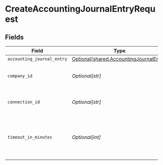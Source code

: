 # CreateAccountingJournalEntryRequest


## Fields

| Field                                                                                        | Type                                                                                         | Required                                                                                     | Description                                                                                  | Example                                                                                      |
| -------------------------------------------------------------------------------------------- | -------------------------------------------------------------------------------------------- | -------------------------------------------------------------------------------------------- | -------------------------------------------------------------------------------------------- | -------------------------------------------------------------------------------------------- |
| `accounting_journal_entry`                                                                   | [Optional[shared.AccountingJournalEntry]](undefined/models/shared/accountingjournalentry.md) | :heavy_minus_sign:                                                                           | N/A                                                                                          |                                                                                              |
| `company_id`                                                                                 | *Optional[str]*                                                                              | :heavy_check_mark:                                                                           | Unique identifier for a company.                                                             | 8a210b68-6988-11ed-a1eb-0242ac120002                                                         |
| `connection_id`                                                                              | *Optional[str]*                                                                              | :heavy_check_mark:                                                                           | Unique identifier for a connection.                                                          | 2e9d2c44-f675-40ba-8049-353bfcb5e171                                                         |
| `timeout_in_minutes`                                                                         | *Optional[int]*                                                                              | :heavy_minus_sign:                                                                           | Time limit for the push operation to complete before it is timed out.                        |                                                                                              |